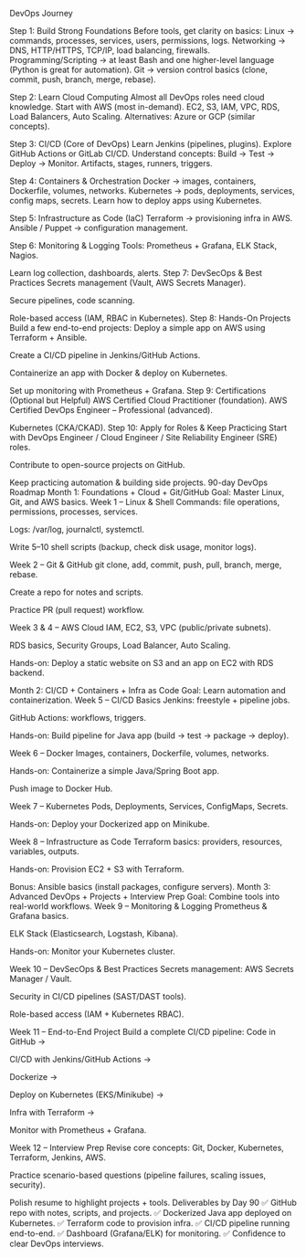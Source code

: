 DevOps Journey

Step 1: Build Strong Foundations
Before tools, get clarity on basics:
Linux → commands, processes, services, users, permissions, logs.
Networking → DNS, HTTP/HTTPS, TCP/IP, load balancing, firewalls.
Programming/Scripting → at least Bash and one higher-level language (Python is great for automation).
Git → version control basics (clone, commit, push, branch, merge, rebase).


Step 2: Learn Cloud Computing
Almost all DevOps roles need cloud knowledge.
Start with AWS (most in-demand).
EC2, S3, IAM, VPC, RDS, Load Balancers, Auto Scaling.
Alternatives: Azure or GCP (similar concepts).


Step 3: CI/CD (Core of DevOps)
Learn Jenkins (pipelines, plugins).
Explore GitHub Actions or GitLab CI/CD.
Understand concepts:
Build → Test → Deploy → Monitor.
Artifacts, stages, runners, triggers.


Step 4: Containers & Orchestration
Docker → images, containers, Dockerfile, volumes, networks.
Kubernetes → pods, deployments, services, config maps, secrets.
Learn how to deploy apps using Kubernetes.

Step 5: Infrastructure as Code (IaC)
Terraform → provisioning infra in AWS.
Ansible / Puppet → configuration management.

Step 6: Monitoring & Logging
Tools: Prometheus + Grafana, ELK Stack, Nagios.


Learn log collection, dashboards, alerts.
Step 7: DevSecOps & Best Practices
Secrets management (Vault, AWS Secrets Manager).


Secure pipelines, code scanning.


Role-based access (IAM, RBAC in Kubernetes).
Step 8: Hands-On Projects
Build a few end-to-end projects:
Deploy a simple app on AWS using Terraform + Ansible.


Create a CI/CD pipeline in Jenkins/GitHub Actions.


Containerize an app with Docker & deploy on Kubernetes.


Set up monitoring with Prometheus + Grafana.
Step 9: Certifications (Optional but Helpful)
AWS Certified Cloud Practitioner (foundation).
AWS Certified DevOps Engineer – Professional (advanced).


Kubernetes (CKA/CKAD).
Step 10: Apply for Roles & Keep Practicing
Start with DevOps Engineer / Cloud Engineer / Site Reliability Engineer (SRE) roles.


Contribute to open-source projects on GitHub.


Keep practicing automation & building side projects.
90-day DevOps Roadmap
Month 1: Foundations + Cloud + Git/GitHub
Goal: Master Linux, Git, and AWS basics.
Week 1 – Linux & Shell
Commands: file operations, permissions, processes, services.


Logs: /var/log, journalctl, systemctl.


Write 5–10 shell scripts (backup, check disk usage, monitor logs).


Week 2 – Git & GitHub
git clone, add, commit, push, pull, branch, merge, rebase.


Create a repo for notes and scripts.


Practice PR (pull request) workflow.


Week 3 & 4 – AWS Cloud
IAM, EC2, S3, VPC (public/private subnets).


RDS basics, Security Groups, Load Balancer, Auto Scaling.


Hands-on: Deploy a static website on S3 and an app on EC2 with RDS backend.


Month 2: CI/CD + Containers + Infra as Code
Goal: Learn automation and containerization.
Week 5 – CI/CD Basics
Jenkins: freestyle + pipeline jobs.


GitHub Actions: workflows, triggers.


Hands-on: Build pipeline for Java app (build → test → package → deploy).


Week 6 – Docker
Images, containers, Dockerfile, volumes, networks.


Hands-on: Containerize a simple Java/Spring Boot app.


Push image to Docker Hub.


Week 7 – Kubernetes
Pods, Deployments, Services, ConfigMaps, Secrets.


Hands-on: Deploy your Dockerized app on Minikube.


Week 8 – Infrastructure as Code
Terraform basics: providers, resources, variables, outputs.


Hands-on: Provision EC2 + S3 with Terraform.


Bonus: Ansible basics (install packages, configure servers).
Month 3: Advanced DevOps + Projects + Interview Prep
Goal: Combine tools into real-world workflows.
Week 9 – Monitoring & Logging
Prometheus & Grafana basics.


ELK Stack (Elasticsearch, Logstash, Kibana).


Hands-on: Monitor your Kubernetes cluster.


Week 10 – DevSecOps & Best Practices
Secrets management: AWS Secrets Manager / Vault.


Security in CI/CD pipelines (SAST/DAST tools).


Role-based access (IAM + Kubernetes RBAC).


Week 11 – End-to-End Project
Build a complete CI/CD pipeline:
Code in GitHub →


CI/CD with Jenkins/GitHub Actions →


Dockerize →


Deploy on Kubernetes (EKS/Minikube) →


Infra with Terraform →


Monitor with Prometheus + Grafana.


Week 12 – Interview Prep
Revise core concepts: Git, Docker, Kubernetes, Terraform, Jenkins, AWS.


Practice scenario-based questions (pipeline failures, scaling issues, security).


Polish resume to highlight projects + tools.
Deliverables by Day 90
✅ GitHub repo with notes, scripts, and projects.
✅ Dockerized Java app deployed on Kubernetes.
✅ Terraform code to provision infra.
✅ CI/CD pipeline running end-to-end.
✅ Dashboard (Grafana/ELK) for monitoring.
✅ Confidence to clear DevOps interviews.
